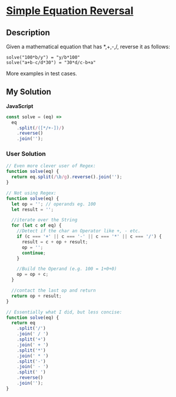 # [Simple Equation Reversal](https://www.codewars.com/kata/5aa3af22ba1bb5209f000037)

## Description

Given a mathematical equation that has \*,+,-,/, reverse it as follows:

```
solve("100*b/y") = "y/b*100"
solve("a+b-c/d*30") = "30*d/c-b+a"
```

More examples in test cases.

## My Solution

**JavaScript**

```js
const solve = (eq) =>
  eq
    .split(/([*/+-])/)
    .reverse()
    .join('');
```

### User Solution

```js
// Even more clever user of Regex:
function solve(eq) {
  return eq.split(/\b/g).reverse().join('');
}
```

```js
// Not using Regex:
function solve(eq) {
  let op = ''; // operands eg. 100
  let result = '';

  //iterate over the String
  for (let c of eq) {
    //Detect if the char an Operator like +, - etc.
    if (c === '+' || c === '-' || c === '*' || c === '/') {
      result = c + op + result;
      op = '';
      continue;
    }

    //Build the Operand (e.g. 100 = 1+0+0)
    op = op + c;
  }

  //contact the last op and return
  return op + result;
}
```

```js
// Essentially what I did, but less concise:
function solve(eq) {
  return eq
    .split('/')
    .join(' / ')
    .split('+')
    .join(' + ')
    .split('*')
    .join(' * ')
    .split('-')
    .join(' - ')
    .split(' ')
    .reverse()
    .join('');
}
```
